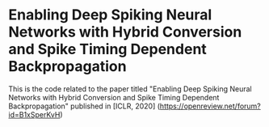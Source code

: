 # Enabling Deep Spiking Neural Networks with Hybrid Conversion and Spike Timing Dependent Backpropagation
This is the code related to the paper titled "Enabling Deep Spiking Neural Networks with Hybrid Conversion and Spike Timing Dependent Backpropagation" published in [ICLR, 2020] (https://openreview.net/forum?id=B1xSperKvH)
